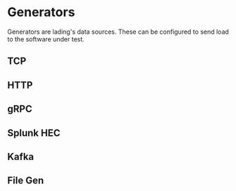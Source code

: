 # Generators

Generators are lading's data sources. These can be configured to send load to the software under test.

## TCP

## HTTP

## gRPC

## Splunk HEC

## Kafka

## File Gen
